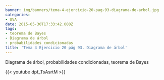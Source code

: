 ```yaml
---
banner: img/banners/tema-4-ejercicio-20-pag-93-diagrama-de-arbol.jpg
categories:
- UVA
date: 2015-05-30T17:33:42.000Z
tags:
- teorema de Bayes
- Diagrama de árbol
- probabilidades condicionadas
title: 'Tema 4 Ejercicio 20 pág 93. Diagrama de árbol'
---
```


Diagrama de árbol, probabilidades condicionadas, teorema de Bayes

{{< youtube dpf_TsAsrtM >}}
